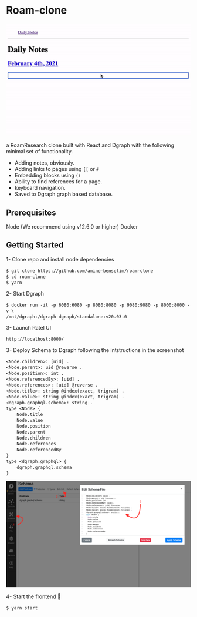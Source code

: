 # Roam-clone
![Final result walkthrough](roam-clone-tutorial.gif "Roam Clone Tutorial")

a RoamResearch clone built with React and Dgraph with the following minimal set of functionality.

- Adding notes, obviously.
- Adding links to pages using `[[` or `#`
- Embedding blocks using `((`
- Ability to find references for a page.
- keyboard navigation.
- Saved to Dgraph graph based database.

## Prerequisites
Node (We recommend using v12.6.0 or higher)
Docker

## Getting Started

1- Clone repo and install node dependencies
```
$ git clone https://github.com/amine-benselim/roam-clone
$ cd roam-clone
$ yarn
```

2- Start Dgraph
```
$ docker run -it -p 6080:6080 -p 8080:8080 -p 9080:9080 -p 8000:8000 -v \
/mnt/dgraph:/dgraph dgraph/standalone:v20.03.0
```
3- Launch Ratel UI
```
http://localhost:8000/
```

3- Deploy Schema to Dgraph following the intstructions in the screenshot
```
<Node.children>: [uid] .
<Node.parent>: uid @reverse .
<Node.position>: int .
<Node.referencedBy>: [uid] .
<Node.references>: [uid] @reverse .
<Node.title>: string @index(exact, trigram) .
<Node.value>: string @index(exact, trigram) .
<dgraph.graphql.schema>: string .
type <Node> {
    Node.title
    Node.value
    Node.position
    Node.parent
    Node.children
    Node.references
    Node.referencedBy
}
type <dgraph.graphql> {
    dgraph.graphql.schema
}
```
![Ratel UI](schema.png "Schema instructions")

4- Start the frontend 🎉
```
$ yarn start
```
